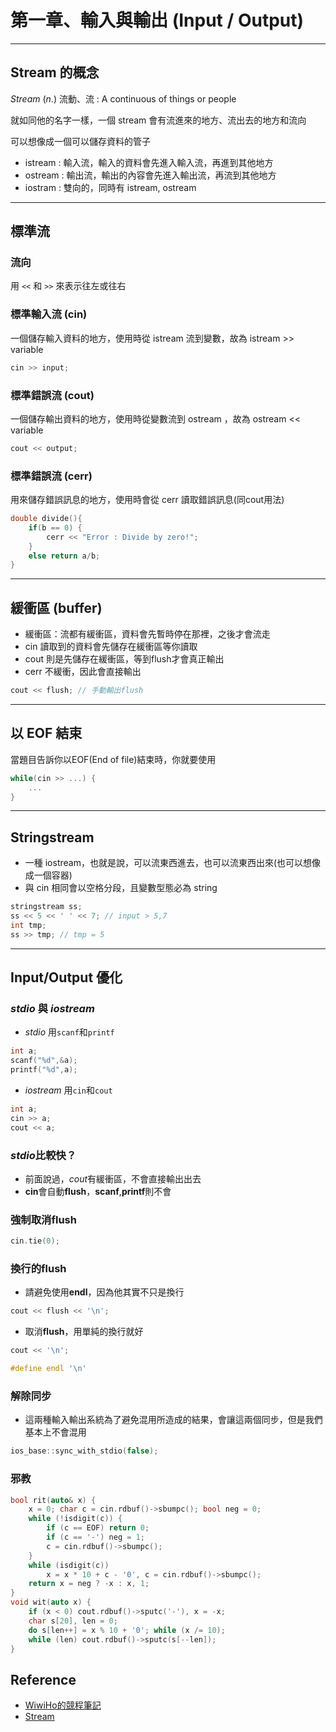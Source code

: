# 第一章、輸入與輸出 (Input / Output) 

---

## Stream 的概念

$Stream$ $(n.)$ 流動、流 : A continuous of things or people

就如同他的名字一樣，一個 stream 會有流進來的地方、流出去的地方和流向

可以想像成一個可以儲存資料的管子

- istream : 輸入流，輸入的資料會先進入輸入流，再進到其他地方
- ostream : 輸出流，輸出的內容會先進入輸出流，再流到其他地方
- iostram : 雙向的，同時有 istream, ostream

---

## 標準流
### 流向
用 `<<` 和 `>>` 來表示往左或往右

### 標準輸入流 (cin)
一個儲存輸入資料的地方，使用時從 istream 流到變數，故為 istream >> variable
```cpp
cin >> input;
```

### 標準錯誤流 (cout)
一個儲存輸出資料的地方，使用時從變數流到 ostream ，故為 ostream << variable
```cpp
cout << output;
```

### 標準錯誤流 (cerr)
用來儲存錯誤訊息的地方，使用時會從 cerr 讀取錯誤訊息(同cout用法)
```cpp
double divide(){
    if(b == 0) {
        cerr << "Error : Divide by zero!";
    }
    else return a/b;
}
```

---

## 緩衝區 (buffer)
- 緩衝區：流都有緩衝區，資料會先暫時停在那裡，之後才會流走
- cin 讀取到的資料會先儲存在緩衝區等你讀取
- cout 則是先儲存在緩衝區，等到flush才會真正輸出
- cerr 不緩衝，因此會直接輸出
```cpp
cout << flush; // 手動輸出flush
```

---

## 以 EOF 結束
當題目告訴你以EOF(End of file)結束時，你就要使用
```cpp
while(cin >> ...) {
    ...
}
```

---

## Stringstream
- 一種 iostream，也就是說，可以流東西進去，也可以流東西出來(也可以想像成一個容器)
- 與 cin 相同會以空格分段，且變數型態必為 string
```cpp
stringstream ss;
ss << 5 << ' ' << 7; // input > 5,7
int tmp;
ss >> tmp; // tmp = 5
```

---

## Input/Output 優化
### $stdio$ 與 $iostream$
- $stdio$ 用`scanf`和`printf`
```cpp
int a;
scanf("%d",&a);
printf("%d",a);
```
- $iostream$ 用`cin`和`cout`
```cpp
int a;
cin >> a;
cout << a;
```
### $stdio$比較快？

- 前面說過，$cout$有緩衝區，不會直接輸出出去
- **cin**會自動**flush**，**scanf**,**printf**則不會
### 強制取消**flush**
```cpp
cin.tie(0);
```
### 換行的**flush**
- 請避免使用**endl**，因為他其實不只是換行
```cpp
cout << flush << '\n';
```
- 取消**flush**，用單純的換行就好
```cpp
cout << '\n';
```
```cpp
#define endl '\n'
```
### 解除同步
- 這兩種輸入輸出系統為了避免混用所造成的結果，會讓這兩個同步，但是我們基本上不會混用
```cpp
ios_base::sync_with_stdio(false);
```
### 邪教
```cpp
bool rit(auto& x) {
	x = 0; char c = cin.rdbuf()->sbumpc(); bool neg = 0;
	while (!isdigit(c)) {
		if (c == EOF) return 0;
		if (c == '-') neg = 1;
		c = cin.rdbuf()->sbumpc();
	}
	while (isdigit(c))
		x = x * 10 + c - '0', c = cin.rdbuf()->sbumpc();
	return x = neg ? -x : x, 1;
}
void wit(auto x) {
	if (x < 0) cout.rdbuf()->sputc('-'), x = -x;
	char s[20], len = 0;
	do s[len++] = x % 10 + '0'; while (x /= 10);
	while (len) cout.rdbuf()->sputc(s[--len]);
}
```

## Reference
- [WiwiHo的競程筆記](https://cp.wiwiho.me/io-optimize/)
- [Stream](https://cplusplus.com/reference/ios/)
